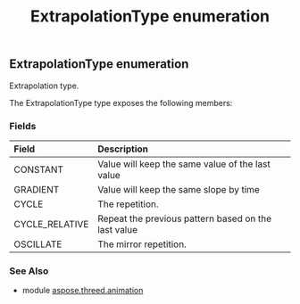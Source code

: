 ﻿---
title: ExtrapolationType enumeration
second_title: Aspose.3D for Python via .NET API References
description: 
type: docs
weight: 80
url: /python-net/aspose.threed.animation/extrapolationtype/
is_root: false
---

## ExtrapolationType enumeration

Extrapolation type.



The ExtrapolationType type exposes the following members:

### Fields
| Field | Description |
| :- | :- |
| CONSTANT | Value will keep the same value of the last value |
| GRADIENT | Value will keep the same slope by time |
| CYCLE | The repetition. |
| CYCLE_RELATIVE | Repeat the previous pattern based on the last value |
| OSCILLATE | The mirror repetition. |



### See Also
* module [aspose.threed.animation](..)
